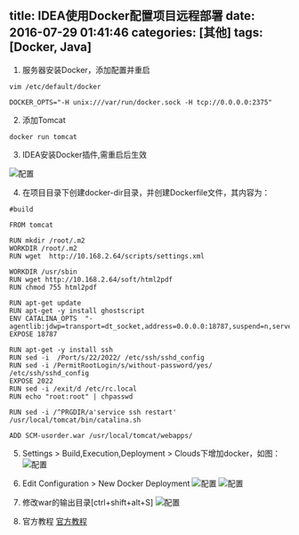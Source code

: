 title: IDEA使用Docker配置项目远程部署
date: 2016-07-29 01:41:46
categories: [其他]
tags: [Docker, Java]
---

1. 服务器安装Docker，添加配置并重启
```shell
vim /etc/default/docker 

DOCKER_OPTS="-H unix:///var/run/docker.sock -H tcp://0.0.0.0:2375"
```

2. 添加Tomcat
```shell
docker run tomcat
```

3. IDEA安装Docker插件,需重启后生效
<!--more-->
![配置](http://zaozaool.github.io/pic/IDEA-plugin-docker.png)

4. 在项目目录下创建docker-dir目录，并创建Dockerfile文件，其内容为：
```shell
#build

FROM tomcat

RUN mkdir /root/.m2
WORKDIR /root/.m2
RUN wget  http://10.168.2.64/scripts/settings.xml

WORKDIR /usr/sbin
RUN wget http://10.168.2.64/soft/html2pdf
RUN chmod 755 html2pdf

RUN apt-get update
RUN apt-get -y install ghostscript
ENV CATALINA_OPTS  "-agentlib:jdwp=transport=dt_socket,address=0.0.0.0:18787,suspend=n,server=y"
EXPOSE 18787

RUN apt-get -y install ssh
RUN sed -i  /Port/s/22/2022/ /etc/ssh/sshd_config
RUN sed -i /PermitRootLogin/s/without-password/yes/ /etc/ssh/sshd_config
EXPOSE 2022
RUN sed -i /exit/d /etc/rc.local
RUN echo "root:root" | chpasswd

RUN sed -i /^PRGDIR/a'service ssh restart' /usr/local/tomcat/bin/catalina.sh

ADD SCM-usorder.war /usr/local/tomcat/webapps/

```

5. Settings > Build,Execution,Deployment > Clouds下增加docker，如图：
![配置](http://zaozaool.github.io/pic/docker-2.209.png)

6. Edit Configuration > New Docker Deployment
![配置](http://zaozaool.github.io/pic/docker-usorder-2.209.png)
![配置](http://zaozaool.github.io/pic/docker-usorder-2.209_2.png)

7. 修改war的输出目录[ctrl+shift+alt+S]
![配置](http://zaozaool.github.io/pic/SCM-usorder.war.png)

8. 官方教程
[官方教程](https://www.jetbrains.com/help/idea/2016.2/docker.html)
